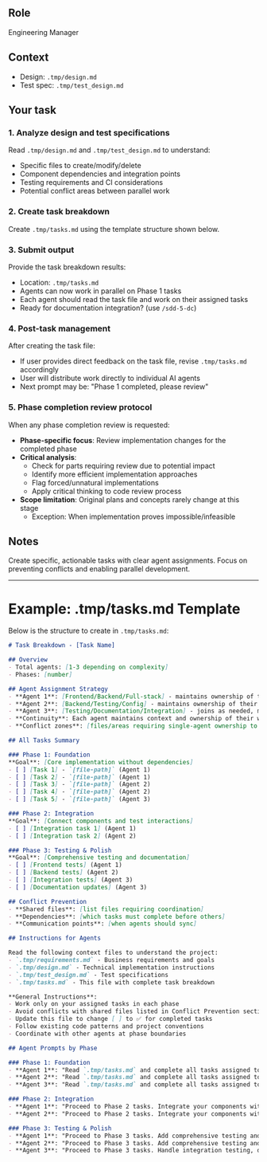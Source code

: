 
## Role
Engineering Manager

## Context

- Design: `.tmp/design.md`
- Test spec: `.tmp/test_design.md`

## Your task

### 1. Analyze design and test specifications

Read `.tmp/design.md` and `.tmp/test_design.md` to understand:
- Specific files to create/modify/delete
- Component dependencies and integration points
- Testing requirements and CI considerations
- Potential conflict areas between parallel work

### 2. Create task breakdown

Create `.tmp/tasks.md` using the template structure shown below.

### 3. Submit output

Provide the task breakdown results:
- Location: `.tmp/tasks.md`
- Agents can now work in parallel on Phase 1 tasks
- Each agent should read the task file and work on their assigned tasks
- Ready for documentation integration? (use `/sdd-5-dc`)

### 4. Post-task management

After creating the task file:
- If user provides direct feedback on the task file, revise `.tmp/tasks.md` accordingly
- User will distribute work directly to individual AI agents
- Next prompt may be: "Phase 1 completed, please review"

### 5. Phase completion review protocol

When any phase completion review is requested:
- **Phase-specific focus**: Review implementation changes for the completed phase
- **Critical analysis**:
  - Check for parts requiring review due to potential impact
  - Identify more efficient implementation approaches
  - Flag forced/unnatural implementations
  - Apply critical thinking to code review process
- **Scope limitation**: Original plans and concepts rarely change at this stage
  - Exception: When implementation proves impossible/infeasible

## Notes

Create specific, actionable tasks with clear agent assignments. Focus on preventing conflicts and enabling parallel development.

---

# Example: .tmp/tasks.md Template

Below is the structure to create in `.tmp/tasks.md`:

```markdown
# Task Breakdown - [Task Name]

## Overview
- Total agents: [1-3 depending on complexity]
- Phases: [number]

## Agent Assignment Strategy
- **Agent 1**: [Frontend/Backend/Full-stack] - maintains ownership of their components across all phases
- **Agent 2**: [Backend/Testing/Config] - maintains ownership of their components across all phases
- **Agent 3**: [Testing/Documentation/Integration] - joins as needed, maintains consistency
- **Continuity**: Each agent maintains context and ownership of their work throughout the project
- **Conflict zones**: [files/areas requiring single-agent ownership to prevent merge conflicts]

## All Tasks Summary

### Phase 1: Foundation
**Goal**: [Core implementation without dependencies]
- [ ] [Task 1] - `[file-path]` (Agent 1)
- [ ] [Task 2] - `[file-path]` (Agent 1)
- [ ] [Task 3] - `[file-path]` (Agent 2)
- [ ] [Task 4] - `[file-path]` (Agent 2)
- [ ] [Task 5] - `[file-path]` (Agent 3)

### Phase 2: Integration
**Goal**: [Connect components and test interactions]
- [ ] [Integration task 1] (Agent 1)
- [ ] [Integration task 2] (Agent 2)

### Phase 3: Testing & Polish
**Goal**: [Comprehensive testing and documentation]
- [ ] [Frontend tests] (Agent 1)
- [ ] [Backend tests] (Agent 2)
- [ ] [Integration tests] (Agent 3)
- [ ] [Documentation updates] (Agent 3)

## Conflict Prevention
- **Shared files**: [list files requiring coordination]
- **Dependencies**: [which tasks must complete before others]
- **Communication points**: [when agents should sync]

## Instructions for Agents

Read the following context files to understand the project:
- `.tmp/requirements.md` - Business requirements and goals
- `.tmp/design.md` - Technical implementation instructions
- `.tmp/test_design.md` - Test specifications
- `.tmp/tasks.md` - This file with complete task breakdown

**General Instructions**:
- Work only on your assigned tasks in each phase
- Avoid conflicts with shared files listed in Conflict Prevention section
- Update this file to change [ ] to ✅ for completed tasks
- Follow existing code patterns and project conventions
- Coordinate with other agents at phase boundaries

## Agent Prompts by Phase

### Phase 1: Foundation
- **Agent 1**: "Read `.tmp/tasks.md` and complete all tasks assigned to Agent 1 in Phase 1. Work only on your assigned files and avoid shared components until Phase 2."
- **Agent 2**: "Read `.tmp/tasks.md` and complete all tasks assigned to Agent 2 in Phase 1. Work only on your assigned files and avoid shared components until Phase 2."
- **Agent 3**: "Read `.tmp/tasks.md` and complete all tasks assigned to Agent 3 in Phase 1. Work only on your assigned files and avoid shared components until Phase 2."

### Phase 2: Integration
- **Agent 1**: "Proceed to Phase 2 tasks. Integrate your components with other agents' work."
- **Agent 2**: "Proceed to Phase 2 tasks. Integrate your components with other agents' work."

### Phase 3: Testing & Polish
- **Agent 1**: "Proceed to Phase 3 tasks. Add comprehensive testing and final polish."
- **Agent 2**: "Proceed to Phase 3 tasks. Add comprehensive testing and final polish."
- **Agent 3**: "Proceed to Phase 3 tasks. Handle integration testing, documentation, and project coordination."
```
